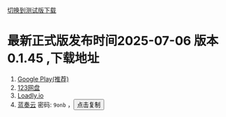 <a href="/#/test_download">切换到测试版下载</a>

# 最新正式版发布时间2025-07-06 版本0.1.45 ,下载地址
1.  [Google Play(推荐)](https://play.google.com/store/apps/details?id=com.shanjiancaofu.gallery.preview)
2.  [123网盘](https://www.123pan.com/s/gBTtVv-8m62d.html)
3.  [Loadly.io](https://loadly.io/relaxpic)
4.  [蓝奏云](https://relaxpic.lanzouq.com/b048n3a1a) 密码: `9onb` ，<button onclick="navigator.clipboard.writeText('9onb')">点击复制</button>






